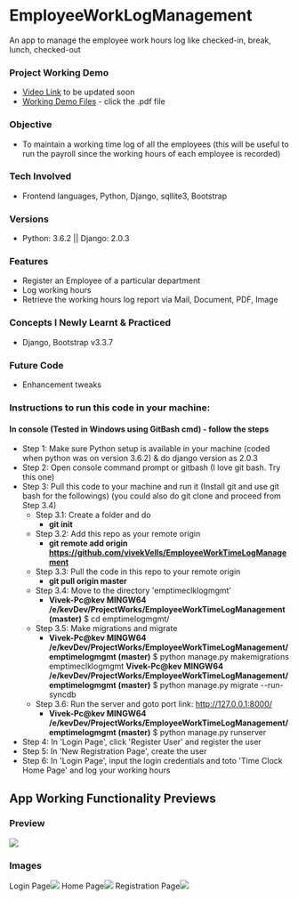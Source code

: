 # EmployeeWorkLogManagement
An app to manage the employee work hours log like checked-in, break, lunch, checked-out
### Project Working Demo
- [Video Link]() to be updated soon
- [Working Demo Files](https://github.com/vivekVells/EmployeeWorkTimeLogManagement/tree/master/demo) - click the .pdf file
### Objective
- To maintain a working time log of all the employees (this will be useful to run the payroll since the working hours of each employee is recorded)
### Tech Involved 
- Frontend languages, Python, Django, sqllite3, Bootstrap
### Versions
- Python: 3.6.2 || Django: 2.0.3
### Features
- Register an Employee of a particular department
- Log working hours
- Retrieve the working hours log report via Mail, Document, PDF, Image
### Concepts I Newly Learnt & Practiced
- Django, Bootstrap v3.3.7
### Future Code
- Enhancement tweaks
### Instructions to run this code in your machine:
#### In console (Tested in Windows using GitBash cmd) - follow the steps
- Step 1: Make sure Python setup is available in your machine (coded when python was on version 3.6.2) & do django version as 2.0.3
- Step 2: Open console command prompt or gitbash (I love git bash. Try this one)
- Step 3: Pull this code to your machine and run it (Install git and use git bash for the followings) (you could also do git clone and proceed from Step 3.4)
  - Step 3.1: Create a folder and do 
    - **git init**
  - Step 3.2: Add this repo as your remote origin 
    - **git remote add origin https://github.com/vivekVells/EmployeeWorkTimeLogManagement**
  - Step 3.3: Pull the code in this repo to your remote origin 
    - **git pull origin master**   
  - Step 3.4: Move to the directory 'emptimeclklogmgmt'
    - **Vivek-Pc@kev MINGW64 /e/kevDev/ProjectWorks/EmployeeWorkTimeLogManagement (master)**
      $ cd emptimelogmgmt/      
  - Step 3.5: Make migrations and migrate
    - **Vivek-Pc@kev MINGW64 /e/kevDev/ProjectWorks/EmployeeWorkTimeLogManagement/emptimelogmgmt (master)**
      $ python manage.py makemigrations emptimeclklogmgmt
      **Vivek-Pc@kev MINGW64 /e/kevDev/ProjectWorks/EmployeeWorkTimeLogManagement/emptimelogmgmt (master)**
      $ python manage.py migrate --run-syncdb
  - Step 3.6: Run the server and goto port link: http://127.0.0.1:8000/
    - **Vivek-Pc@kev MINGW64 /e/kevDev/ProjectWorks/EmployeeWorkTimeLogManagement/emptimelogmgmt (master)**
      $ python manage.py runserver
- Step 4: In 'Login Page', click 'Register User' and register the user
- Step 5: In 'New Registration Page', create the user
- Step 6: In 'Login Page', input the login credentials and toto 'Time Clock Home Page' and log your working hours 

## App Working Functionality Previews
### Preview 
![](https://github.com/vivekVells/EmployeeWorkTimeLogManagement/blob/master/demo/Employee%20Time%20Clock%20Mgmt%20-%20Working%20GIF%20v1.0.gif)
### Images
Login Page![](https://github.com/vivekVells/EmployeeWorkTimeLogManagement/blob/master/memories/v1.1%20-%20Login%20Page.png)
Home Page![](https://github.com/vivekVells/EmployeeWorkTimeLogManagement/blob/master/memories/v1.1%20-%20Home%20Page.png)
Registration Page![](https://github.com/vivekVells/EmployeeWorkTimeLogManagement/blob/master/memories/v1.0%20-%20Registration%20Page.png)
